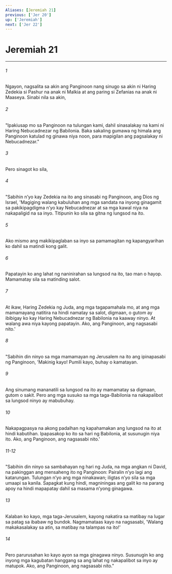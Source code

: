 ```yaml
---
Aliases: [Jeremiah 21]
previous: ['Jer 20']
up: ['Jeremiah']
next: ['Jer 22']
---
```

# Jeremiah 21

***

###### 1
Ngayon, nagsalita sa akin ang Panginoon nang sinugo sa akin ni Haring Zedekia si Pashur na anak ni Malkia at ang paring si Zefanias na anak ni Maaseya. Sinabi nila sa akin, 

###### 2
"Ipakiusap mo sa Panginoon na tulungan kami, dahil sinasalakay na kami ni Haring Nebucadnezar ng Babilonia. Baka sakaling gumawa ng himala ang Panginoon katulad ng ginawa niya noon, para mapigilan ang pagsalakay ni Nebucadnezar." 

###### 3
Pero sinagot ko sila, 

###### 4
"Sabihin nʼyo kay Zedekia na ito ang sinasabi ng Panginoon, ang Dios ng Israel, 'Magiging walang kabuluhan ang mga sandata na inyong ginagamit sa pakikipagdigma nʼyo kay Nebucadnezar at sa mga kawal niya na nakapaligid na sa inyo. Titipunin ko sila sa gitna ng lungsod na ito. 

###### 5
Ako mismo ang makikipaglaban sa inyo sa pamamagitan ng kapangyarihan ko dahil sa matindi kong galit. 

###### 6
Papatayin ko ang lahat ng naninirahan sa lungsod na ito, tao man o hayop. Mamamatay sila sa matinding salot. 

###### 7
At ikaw, Haring Zedekia ng Juda, ang mga tagapamahala mo, at ang mga mamamayang natitira na hindi namatay sa salot, digmaan, o gutom ay ibibigay ko kay Haring Nebucadnezar ng Babilonia na kaaway ninyo. At walang awa niya kayong papatayin. Ako, ang Panginoon, ang nagsasabi nito.' 

###### 8
"Sabihin din ninyo sa mga mamamayan ng Jerusalem na ito ang ipinapasabi ng Panginoon, 'Makinig kayo! Pumili kayo, buhay o kamatayan. 

###### 9
Ang sinumang mananatili sa lungsod na ito ay mamamatay sa digmaan, gutom o sakit. Pero ang mga susuko sa mga taga-Babilonia na nakapalibot sa lungsod ninyo ay mabubuhay. 

###### 10
Nakapagpasya na akong padalhan ng kapahamakan ang lungsod na ito at hindi kabutihan. Ipapasakop ko ito sa hari ng Babilonia, at susunugin niya ito. Ako, ang Panginoon, ang nagsasabi nito.'

###### 11-12
"Sabihin din ninyo sa sambahayan ng hari ng Juda, na mga angkan ni David, na pakinggan ang mensaheng ito ng Panginoon: Pairalin nʼyo lagi ang katarungan. Tulungan nʼyo ang mga ninakawan; iligtas nʼyo sila sa mga umaapi sa kanila. Sapagkat kung hindi, magniningas ang galit ko na parang apoy na hindi mapapatay dahil sa masama nʼyong ginagawa. 

###### 13
Kalaban ko kayo, mga taga-Jerusalem, kayong nakatira sa matibay na lugar sa patag sa ibabaw ng bundok. Nagmamataas kayo na nagsasabi, 'Walang makakasalakay sa atin, sa matibay na talampas na ito!' 

###### 14
Pero parurusahan ko kayo ayon sa mga ginagawa ninyo. Susunugin ko ang inyong mga kagubatan hanggang sa ang lahat ng nakapalibot sa inyo ay matupok. Ako, ang Panginoon, ang nagsasabi nito."
